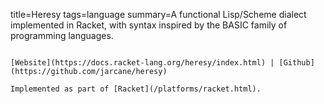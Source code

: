 title=Heresy
tags=language
summary=A functional Lisp/Scheme dialect implemented in Racket, with syntax inspired by the BASIC family of programming languages.
~~~~~~

[Website](https://docs.racket-lang.org/heresy/index.html) | [Github](https://github.com/jarcane/heresy)

Implemented as part of [Racket](/platforms/racket.html).

